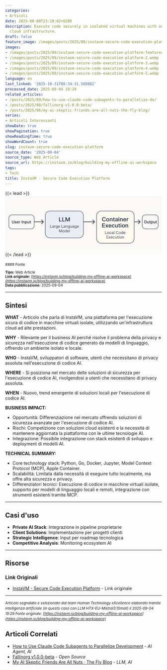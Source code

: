 ```yaml
---
categories:
- Articoli
date: 2025-08-08T23:10:02+0200
description: Execute code securely in isolated virtual machines with our high-performance
  cloud infrastructure.
draft: false
feature_image: /images/posts/2025/09/instavm-secure-code-execution-platform-featured.webp
images:
- /images/posts/2025/09/instavm-secure-code-execution-platform-featured.webp
- /images/posts/2025/09/instavm-secure-code-execution-platform-2.webp
- /images/posts/2025/09/instavm-secure-code-execution-platform-3.webp
- /images/posts/2025/09/instavm-secure-code-execution-platform-4.webp
- /images/posts/2025/09/instavm-secure-code-execution-platform-5.webp
language: en
last_linked: '2025-10-31T08:34:31.508082'
processed_date: 2025-09-04 19:29
related_articles:
- /posts/2025/09/how-to-use-claude-code-subagents-to-parallelize-de/
- /posts/2025/08/fallinorg-v1-0-0-beta/
- /posts/2025/06/my-ai-skeptic-friends-are-all-nuts-the-fly-blog/
series:
- Articoli Interessanti
showDate: true
showPagination: true
showReadingTime: true
showWordCount: true
slug: instavm-secure-code-execution-platform
source_date: '2025-09-04'
source_type: Web Article
source_url: https://instavm.io/blog/building-my-offline-ai-workspace
tags:
- Tech
title: InstaVM - Secure Code Execution Platform
---
```


{{< lead >}}
![Content image](/images/posts/2025/09/instavm-secure-code-execution-platform-featured.webp)
{{< /lead >}}

<small>
#### Fonte

**Tipo:** Web Article  
**Link originale:** [https://instavm.io/blog/building-my-offline-ai-workspace](https://instavm.io/blog/building-my-offline-ai-workspace)  
**Data pubblicazione:** 2025-09-04

</small>

---

## Sintesi

**WHAT** - Articolo che parla di InstaVM, una piattaforma per l'esecuzione sicura di codice in macchine virtuali isolate, utilizzando un'infrastruttura cloud ad alte prestazioni.

**WHY** - Rilevante per il business AI perché risolve il problema della privacy e sicurezza nell'esecuzione di codice generato da modelli di linguaggio, offrendo un ambiente isolato e locale.

**WHO** - InstaVM, sviluppatori di software, utenti che necessitano di privacy assoluta nell'esecuzione di codice AI.

**WHERE** - Si posiziona nel mercato delle soluzioni di sicurezza per l'esecuzione di codice AI, rivolgendosi a utenti che necessitano di privacy assoluta.

**WHEN** - Nuovo, trend emergente di soluzioni locali per l'esecuzione di codice AI.

**BUSINESS IMPACT:**
- Opportunità: Differenziazione nel mercato offrendo soluzioni di sicurezza avanzate per l'esecuzione di codice AI.
- Rischi: Competizione con soluzioni cloud esistenti e la necessità di mantenere aggiornata la piattaforma con le ultime tecnologie AI.
- Integrazione: Possibile integrazione con stack esistenti di sviluppo e deployment di modelli AI.

**TECHNICAL SUMMARY:**
- Core technology stack: Python, Go, Docker, Jupyter, Model Context Protocol (MCP), Apple Container.
- Scalabilità: Limitata dalla necessità di eseguire tutto localmente, ma offre alta sicurezza e privacy.
- Differenziatori tecnici: Esecuzione di codice in macchine virtuali isolate, supporto per modelli di linguaggio locali e remoti, integrazione con strumenti esistenti tramite MCP.

---

## Casi d'uso

- **Private AI Stack**: Integrazione in pipeline proprietarie
- **Client Solutions**: Implementazione per progetti clienti
- **Strategic Intelligence**: Input per roadmap tecnologica
- **Competitive Analysis**: Monitoring ecosystem AI

---



## Risorse

### Link Originali
- [InstaVM - Secure Code Execution Platform](https://instavm.io/blog/building-my-offline-ai-workspace) - Link originale


---

*<small>Articolo segnalato e selezionato dal team Human Technology eXcellence elaborato tramite intelligenza artificiale (in questo caso con LLM HTX-EU-Mistral3.1Small) il 2025-09-04 19:29
Fonte originale: [https://instavm.io/blog/building-my-offline-ai-workspace](https://instavm.io/blog/building-my-offline-ai-workspace)</small>*

## Articoli Correlati

- [How to Use Claude Code Subagents to Parallelize Development](/posts/2025/09/how-to-use-claude-code-subagents-to-parallelize-de/) - *AI Agent, AI*
- [Fallinorg v1.0.0-beta](/posts/2025/08/fallinorg-v1-0-0-beta/) - *Open Source*
- [My AI Skeptic Friends Are All Nuts · The Fly Blog](/posts/2025/06/my-ai-skeptic-friends-are-all-nuts-the-fly-blog/) - *LLM, AI*